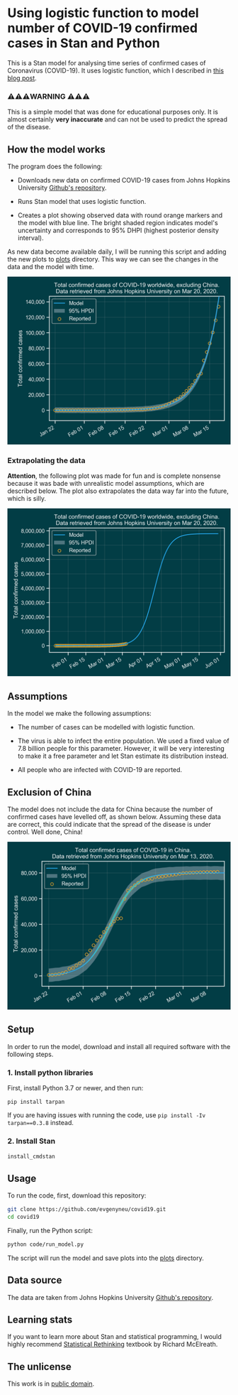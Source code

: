 # Using logistic function to model number of COVID-19 confirmed cases in Stan and Python

This is a Stan model for analysing time series of confirmed cases of Coronavirus (COVID-19). It uses logistic function, which I described in [this blog post](https://evgenii.com/blog/logistic-function/).

### ⚠️⚠️⚠️WARNING ⚠️⚠️⚠️
This is a simple model that was done for educational purposes only. It is almost certainly **very inaccurate** and can not be used to predict the spread of the disease.

## How the model works

The program does the following:

* Downloads new data on confirmed COVID-19 cases from Johns Hopkins University [Github's repository](
https://github.com/CSSEGISandData/COVID-19).

* Runs Stan model that uses logistic function.

* Creates a plot showing observed data with round orange markers and the model with blue line. The bright shaded region indicates model's uncertainty and corresponds to 95% DHPI (highest posterior density interval).

As new data become available daily, I will be running this script and adding the new plots to [plots](plots) directory. This way we can see the changes in the data and the model with time.

![Modelling COVID-19 confirmed cases with logistic function, observed cases](https://github.com/evgenyneu/covid19/raw/master/plots/recent_observed.png)

### Extrapolating the data

**Attention**, the following plot was made for fun and is complete nonsense because it was bade with unrealistic model assumptions, which are described below. The plot also extrapolates the data way far into the future, which is silly.

![Modelling COVID-19 confirmed cases with logistic function, extrapolated](https://github.com/evgenyneu/covid19/raw/master/plots/recent_extrapolated.png)


## Assumptions

In the model we make the following assumptions:

* The number of cases can be modelled with logistic function.

* The virus is able to infect the entire population. We used a fixed value of 7.8 billion people for this parameter. However, it will be very interesting to make it a free parameter and let Stan estimate its distribution instead.

* All people who are infected with COVID-19 are reported.


## Exclusion of China

The model does not include the data for China because the number of confirmed cases have levelled off, as shown below. Assuming these data are correct, this could indicate that the spread of the disease is under control. Well done, China!

![Modelling COVID-19 confirmed cases in China with logistic function, observed cases](https://github.com/evgenyneu/covid19/raw/master/plots/2020_03_13_observed_china.png)


## Setup

In order to run the model, download and install all required software with the following steps.


### 1. Install python libraries

First, install Python 3.7 or newer, and then run:

```
pip install tarpan
```

If you are having issues with running the code, use `pip install -Iv tarpan==0.3.8` instead.


### 2. Install Stan

```
install_cmdstan
```

## Usage

To run the code, first, download this repository:

```bash
git clone https://github.com/evgenyneu/covid19.git
cd covid19
```

Finally, run the Python script:

```bash
python code/run_model.py
```

The script will run the model and save plots into the [plots](plots) directory.

## Data source

The data are taken from Johns Hopkins University [Github's repository](
https://github.com/CSSEGISandData/COVID-19/).


## Learning stats

If you want to learn more about Stan and statistical programming, I would highly recommend
[Statistical Rethinking](https://xcelab.net/rm/statistical-rethinking/) textbook by Richard McElreath.


## The unlicense

This work is in [public domain](LICENSE).
